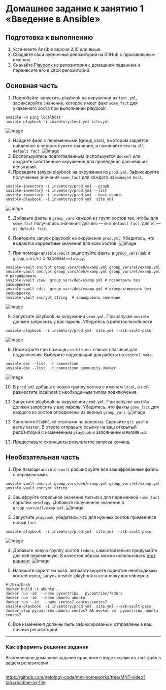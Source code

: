 
# Домашнее задание к занятию 1 «Введение в Ansible»

## Подготовка к выполнению

1. Установите Ansible версии 2.10 или выше.
2. Создайте свой публичный репозиторий на GitHub с произвольным именем.
3. Скачайте [Playbook](./playbook/) из репозитория с домашним заданием и перенесите его в свой репозиторий.

## Основная часть

1. Попробуйте запустить playbook на окружении из `test.yml`, зафиксируйте значение, которое имеет факт `some_fact` для указанного хоста при выполнении playbook.
```
ansible -m ping localhost
ansible-playbook -i inventory/test.yml site.yml 
```

![image](https://github.com/anmiroshnichenko/shdevops/blob/ansible/01-base/screenshots/1_1.jpg)

2. Найдите файл с переменными (group_vars), в котором задаётся найденное в первом пункте значение, и поменяйте его на `all default fact`.
![image](https://github.com/anmiroshnichenko/shdevops/blob/ansible/01-base/screenshots/1_2.jpg)
3. Воспользуйтесь подготовленным (используется `docker`) или создайте собственное окружение для проведения дальнейших испытаний.
4. Проведите запуск playbook на окружении из `prod.yml`. Зафиксируйте полученные значения `some_fact` для каждого из `managed host`.
```
ansible-inventory -i inventory/prod.yml --graph
ansible-inventory -i inventory/prod.yml --list
ansible-inventory -i inventory/prod.yml --host ubuntu
ansible-playbook  -i inventory/prod.yml  site.yml
```
![image](https://github.com/anmiroshnichenko/shdevops/blob/ansible/01-base/screenshots/1_4.jpg)

5. Добавьте факты в `group_vars` каждой из групп хостов так, чтобы для `some_fact` получились значения: для `deb` — `deb default fact`, для `el` — `el default fact`.
6.  Повторите запуск playbook на окружении `prod.yml`. Убедитесь, что выдаются корректные значения для всех хостов.
![image](https://github.com/anmiroshnichenko/shdevops/blob/ansible/01-base/screenshots/1_6.jpg)

7. При помощи `ansible-vault` зашифруйте факты в `group_vars/deb` и `group_vars/el` с паролем `netology`.
```
ansible-vault encrypt group_vars/deb/examp.yml group_vars/el/examp.yml
ansible-vault decrypt group_vars/deb/examp.yml group_vars/el/examp.yml # расшифровать
ansible-vault view  group_vars/deb/examp.yml # посмотреть без расшифровки  
ansible-vault edit  group_vars/deb/examp.yml # отредактировать без расшифровки 
ansible-vault encrypt_string  # зашифровать значение 

```
![image](https://github.com/anmiroshnichenko/shdevops/blob/ansible/01-base/screenshots/1_7.jpg)

8. Запустите playbook на окружении `prod.yml`. При запуске `ansible` должен запросить у вас пароль. Убедитесь в работоспособности.
```
ansible-playbook  -i inventory/prod.yml  site.yml --ask-vault-pass
```
![image](https://github.com/anmiroshnichenko/shdevops/blob/ansible/01-base/screenshots/1_8.jpg)

9. Посмотрите при помощи `ansible-doc` список плагинов для подключения. Выберите подходящий для работы на `control node`.
```
ansible-doc --list  -t connection
ansible-doc --list  -t connection community.docker
```
![image](https://github.com/anmiroshnichenko/shdevops/blob/ansible/01-base/screenshots/1_9.jpg)

10. В `prod.yml` добавьте новую группу хостов с именем  `local`, в ней разместите localhost с необходимым типом подключения.
11. Запустите playbook на окружении `prod.yml`. При запуске `ansible` должен запросить у вас пароль. Убедитесь, что факты `some_fact` для каждого из хостов определены из верных `group_vars`.
![image](https://github.com/anmiroshnichenko/shdevops/blob/ansible/01-base/screenshots/1_11.jpg)

12. Заполните `README.md` ответами на вопросы. Сделайте `git push` в ветку `master`. В ответе отправьте ссылку на ваш открытый репозиторий с изменённым `playbook` и заполненным `README.md`.
13. Предоставьте скриншоты результатов запуска команд.

## Необязательная часть

1. При помощи `ansible-vault` расшифруйте все зашифрованные файлы с переменными.
```
ansible-vault decrypt group_vars/deb/examp.yml group_vars/el/examp.yml
ansible-vault encrypt_string
```
2. Зашифруйте отдельное значение `PaSSw0rd` для переменной `some_fact` паролем `netology`. Добавьте полученное значение в `group_vars/all/exmp.yml`.
![image](https://github.com/anmiroshnichenko/shdevops/blob/ansible/01-base/screenshots/2_2.jpg)

3. Запустите `playbook`, убедитесь, что для нужных хостов применился новый `fact`.
```
ansible-playbook  -i inventory/prod.yml  site.yml --ask-vault-pass
```
![image](https://github.com/anmiroshnichenko/shdevops/blob/ansible/01-base/screenshots/2_3.jpg)

4. Добавьте новую группу хостов `fedora`, самостоятельно придумайте для неё переменную. В качестве образа можно использовать [этот вариант](https://hub.docker.com/r/pycontribs/fedora).
![image](https://github.com/anmiroshnichenko/shdevops/blob/ansible/01-base/screenshots/2_3.jpg)

5. Напишите скрипт на bash: автоматизируйте поднятие необходимых контейнеров, запуск ansible-playbook и остановку контейнеров.
```
#!/bin/bash
docker build -t ubuntu .
docker run -id  --name pycontribs   pycontribs/fedora
docker run -id  --name ubuntu ubuntu
docker run  -id  --name centos7 centos:centos7
ansible-playbook  -i inventory/prod.yml  site.yml --ask-vault-pass
docker stop pycontribs ubuntu centos7 && docker rm  pycontribs ubuntu centos7 
```
6. Все изменения должны быть зафиксированы и отправлены в ваш личный репозиторий.

---

### Как оформить решение задания

Выполненное домашнее задание пришлите в виде ссылки на .md-файл в вашем репозитории.

---
https://github.com/netology-code/mnt-homeworks/tree/MNT-video?tab=readme-ov-file
